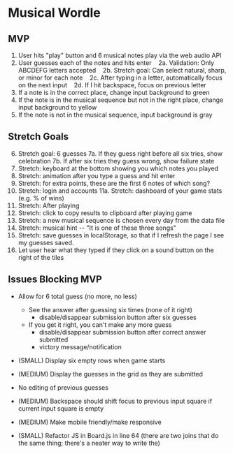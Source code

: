 # Musical Wordle

## MVP

1. User hits "play" button and 6 musical notes play via the web audio API
2. User guesses each of the notes and hits enter
      2a. Validation: Only ABCDEFG letters accepted
      2b. Stretch goal: Can select natural, sharp, or minor for each note
      2c. After typing in a letter, automatically focus on the next input
      2d. If I hit backspace, focus on previous letter
3. If a note is in the correct place, change input background to green
4. If the note is in the musical sequence but not in the right place, change input background to yellow
5. If the note is not in the musical sequence, input background is gray

## Stretch Goals

6. Stretch goal: 6 guesses
   7a. If they guess right before all six tries, show celebration
   7b. If after six tries they guess wrong, show failure state
7. Stretch: keyboard at the bottom showing you which notes you played
8. Stretch: animation after you type a guess and hit enter
9. Stretch: for extra points, these are the first 6 notes of which song?
10. Stretch: login and accounts
    11a. Stretch: dashboard of your game stats (e.g. % of wins)
11. Stretch: After playing
12. Stretch: click to copy results to clipboard after playing game
13. Stretch: a new musical sequence is chosen every day from the data file
14. Stretch: musical hint -- "It is one of these three songs"
15. Stretch: save guesses in localStorage, so that if I refresh the page I see my guesses saved.
16. Let user hear what they typed if they click on a sound button on the right of the tiles

## Issues Blocking MVP

- Allow for 6 total guess (no more, no less)

  - See the answer after guessing six times (none of it right)
    - disable/disappear submission button after six guesses
  - If you get it right, you can't make any more guess
    - disable/disappear submission button after correct answer submitted
    - victory message/notification

- (SMALL) Display six empty rows when game starts
- (MEDIUM) Display the guesses in the grid as they are submitted
- No editing of previous guesses

- (MEDIUM) Backspace should shift focus to previous input square if current input square is empty

- (MEDIUM) Make mobile friendly/make responsive

- (SMALL) Refactor JS in Board.js in line 64 (there are two joins that do the same thing; there's a neater way to write the)
